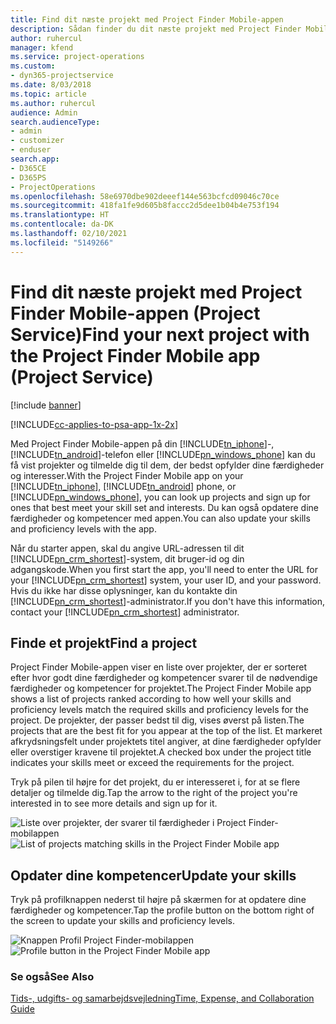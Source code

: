 ```yaml
---
title: Find dit næste projekt med Project Finder Mobile-appen
description: Sådan finder du dit næste projekt med Project Finder Mobile-appen til Project Service
author: ruhercul
manager: kfend
ms.service: project-operations
ms.custom:
- dyn365-projectservice
ms.date: 8/03/2018
ms.topic: article
ms.author: ruhercul
audience: Admin
search.audienceType:
- admin
- customizer
- enduser
search.app:
- D365CE
- D365PS
- ProjectOperations
ms.openlocfilehash: 58e6970dbe902deeef144e563bcfcd09046c70ce
ms.sourcegitcommit: 418fa1fe9d605b8faccc2d5dee1b04b4e753f194
ms.translationtype: HT
ms.contentlocale: da-DK
ms.lasthandoff: 02/10/2021
ms.locfileid: "5149266"
---
```

# <a name="find-your-next-project-with-the-project-finder-mobile-app-project-service"></a><span data-ttu-id="f7ed1-103">Find dit næste projekt med Project Finder Mobile-appen (Project Service)</span><span class="sxs-lookup"><span data-stu-id="f7ed1-103">Find your next project with the Project Finder Mobile app (Project Service)</span></span>

[!include [banner](../includes/psa-now-project-operations.md)]

[!INCLUDE[cc-applies-to-psa-app-1x-2x](../includes/cc-applies-to-psa-app-1x-2x.md)]

<span data-ttu-id="f7ed1-104">Med Project Finder Mobile-appen på din [!INCLUDE[tn_iphone](../includes/tn-iphone.md)]-, [!INCLUDE[tn_android](../includes/tn-android.md)]-telefon eller [!INCLUDE[pn_windows_phone](../includes/pn-windows-phone.md)] kan du få vist projekter og tilmelde dig til dem, der bedst opfylder dine færdigheder og interesser.</span><span class="sxs-lookup"><span data-stu-id="f7ed1-104">With the Project Finder Mobile app on your [!INCLUDE[tn_iphone](../includes/tn-iphone.md)], [!INCLUDE[tn_android](../includes/tn-android.md)] phone, or [!INCLUDE[pn_windows_phone](../includes/pn-windows-phone.md)], you can look up projects and sign up for ones that best meet your skill set and interests.</span></span> <span data-ttu-id="f7ed1-105">Du kan også opdatere dine færdigheder og kompetencer med appen.</span><span class="sxs-lookup"><span data-stu-id="f7ed1-105">You can also update your skills and proficiency levels with the app.</span></span>  
  
 <span data-ttu-id="f7ed1-106">Når du starter appen, skal du angive URL-adressen til dit [!INCLUDE[pn_crm_shortest](../includes/pn-crm-shortest.md)]-system, dit bruger-id og din adgangskode.</span><span class="sxs-lookup"><span data-stu-id="f7ed1-106">When you first start the app, you'll need to enter the URL for your [!INCLUDE[pn_crm_shortest](../includes/pn-crm-shortest.md)] system, your user ID, and your password.</span></span> <span data-ttu-id="f7ed1-107">Hvis du ikke har disse oplysninger, kan du kontakte din [!INCLUDE[pn_crm_shortest](../includes/pn-crm-shortest.md)]-administrator.</span><span class="sxs-lookup"><span data-stu-id="f7ed1-107">If you don't have this information,  contact your [!INCLUDE[pn_crm_shortest](../includes/pn-crm-shortest.md)] administrator.</span></span>  
  
## <a name="find-a-project"></a><span data-ttu-id="f7ed1-108">Finde et projekt</span><span class="sxs-lookup"><span data-stu-id="f7ed1-108">Find a project</span></span>  
 <span data-ttu-id="f7ed1-109">Project Finder Mobile-appen viser en liste over projekter, der er sorteret efter hvor godt dine færdigheder og kompetencer svarer til de nødvendige færdigheder og kompetencer for projektet.</span><span class="sxs-lookup"><span data-stu-id="f7ed1-109">The Project Finder Mobile app shows a list of projects ranked according to how well your skills and proficiency levels match the required skills and proficiency levels for the project.</span></span> <span data-ttu-id="f7ed1-110">De projekter, der passer bedst til dig, vises øverst på listen.</span><span class="sxs-lookup"><span data-stu-id="f7ed1-110">The projects that are the best fit for you appear at the top of the list.</span></span> <span data-ttu-id="f7ed1-111">Et markeret afkrydsningsfelt under projektets titel angiver, at dine færdigheder opfylder eller overstiger kravene til projektet.</span><span class="sxs-lookup"><span data-stu-id="f7ed1-111">A checked box under the project title indicates your skills meet or exceed the requirements for the project.</span></span>  
  
 <span data-ttu-id="f7ed1-112">Tryk på pilen til højre for det projekt, du er interesseret i, for at se flere detaljer og tilmelde dig.</span><span class="sxs-lookup"><span data-stu-id="f7ed1-112">Tap the arrow to the right of the project you're interested in to see more details and sign up for it.</span></span>  
  
 <span data-ttu-id="f7ed1-113">![Liste over projekter, der svarer til færdigheder i Project Finder-mobilappen](../psa/media/project-service-project-finder-list.png "Liste over projekter, der svarer til færdigheder i Project Finder-mobilappen")</span><span class="sxs-lookup"><span data-stu-id="f7ed1-113">![List of projects matching skills in the Project Finder Mobile app](../psa/media/project-service-project-finder-list.png "List of projects matching skills in the Project Finder Mobile app")</span></span>  
  
## <a name="update-your-skills"></a><span data-ttu-id="f7ed1-114">Opdater dine kompetencer</span><span class="sxs-lookup"><span data-stu-id="f7ed1-114">Update your skills</span></span>  
 <span data-ttu-id="f7ed1-115">Tryk på profilknappen nederst til højre på skærmen for at opdatere dine færdigheder og kompetencer.</span><span class="sxs-lookup"><span data-stu-id="f7ed1-115">Tap the profile button on the bottom right of the screen to update your skills and proficiency levels.</span></span>  
  
 <span data-ttu-id="f7ed1-116">![Knappen Profil Project Finder-mobilappen](../psa/media/project-service-project-finder-profile.png "Knappen Profil Project Finder-mobilappen")</span><span class="sxs-lookup"><span data-stu-id="f7ed1-116">![Profile button in the Project Finder Mobile app](../psa/media/project-service-project-finder-profile.png "Profile button in the Project Finder Mobile app")</span></span>  
  
### <a name="see-also"></a><span data-ttu-id="f7ed1-117">Se også</span><span class="sxs-lookup"><span data-stu-id="f7ed1-117">See Also</span></span>  
 [<span data-ttu-id="f7ed1-118">Tids-, udgifts- og samarbejdsvejledning</span><span class="sxs-lookup"><span data-stu-id="f7ed1-118">Time, Expense, and Collaboration Guide</span></span>](../psa/time-expense-collaboration-guide.md)
